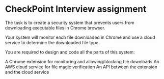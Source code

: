 # CheckPoint Interview assignment
The task is to create a security system that prevents users from downloading executable files in Chrome browser.

Your system will monitor each file downloaded in Chrome and use a cloud service to determine the downloaded file type.

You are required to design and code all the parts of this system:

A Chrome extension for monitoring and allowing/blocking file downloads
An AWS cloud service for file magic verification
An API between the extension and the cloud service
